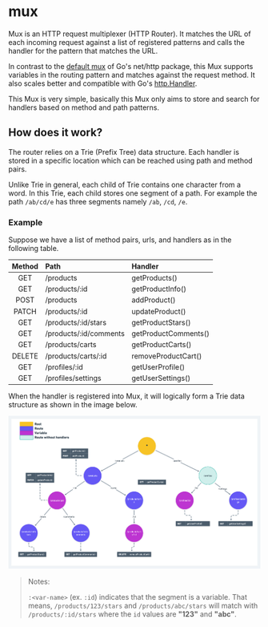 # mux

Mux is an HTTP request multiplexer (HTTP Router). 
It matches the URL of each incoming request against a list of registered 
patterns and calls the handler for the pattern that matches the URL.

In contrast to the [default mux](https://pkg.go.dev/net/http#ServeMux) of Go's net/http package, 
this Mux supports variables in the routing pattern and matches against 
the request method. It also scales better and compatible with Go's [http.Handler](https://pkg.go.dev/net/http#Handler).

This Mux is very simple, basically this Mux only aims to store and search 
for handlers based on method and path patterns.


## How does it work?

The router relies on a Trie (Prefix Tree) data structure. Each handler is stored in a specific location which can be 
reached using path and method pairs. 

Unlike Trie in general, each child of Trie contains one character from a word. 
In this Trie, each child stores one segment of a path. 
For example the path `/ab/cd/e` has three segments namely `/ab`, `/cd`, `/e`.

### Example
Suppose we have a list of method pairs, urls, and handlers as in the following
table.

| Method  | Path                    | Handler              |
|:-------:|:------------------------|:---------------------|
 |   GET   | 	/products              | 	getProducts()       |
|  GET	   | /products/:id           | 	getProductInfo()    |
|  POST	  | /products	              | addProduct()         |
| PATCH	  | /products/:id	          | updateProduct()      |
|  GET	   | /products/:id/stars	    | getProductStars()    |
|  GET	   | /products/:id/comments	 | getProductComments() |
|  GET	   | /products/carts	        | getProductCarts()    |
| DELETE	 | /products/carts/:id     | 	removeProductCart() |
|  GET	   | /profiles/:id	          | getUserProfile()     |
|  GET	   | /profiles/settings      | 	getUserSettings()   |

When the handler is registered into Mux, it will logically form a Trie data
structure as shown in the image below.

![trie](./assets/trie.png)

> Notes:
> 
> `:<var-name>` (ex. `:id`) indicates that the segment is a variable. 
> That means, `/products/123/stars` and `/products/abc/stars` will match with 
> `/products/:id/stars` where the `id` values are __"123"__ and __"abc"__.